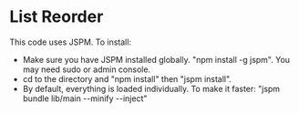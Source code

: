 List Reorder
============

This code uses JSPM. To install:

- Make sure you have JSPM installed globally. "npm install -g jspm". You may need sudo or admin console.
- cd to the directory and "npm install" then "jspm install".
- By default, everything is loaded individually. To make it faster: "jspm bundle lib/main --minify --inject"
